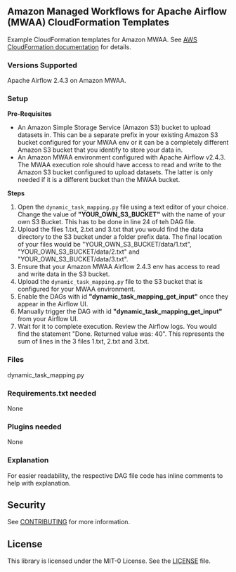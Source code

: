## Amazon Managed Workflows for Apache Airflow (MWAA) CloudFormation Templates

Example CloudFormation templates for Amazon MWAA.  See [AWS CloudFormation documentation](https://docs.aws.amazon.com/AWSCloudFormation/latest/UserGuide/aws-resource-mwaa-environment.html) for details.

### Versions Supported
Apache Airflow 2.4.3 on Amazon MWAA.

### Setup 
**Pre-Requisites**
- An Amazon Simple Storage Service (Amazon S3) bucket to upload datasets in.
This can be a separate prefix in your existing Amazon S3 bucket configured for
your MWAA env or it can be a completely different Amazon S3 bucket that you
identify to store your data in.
- An Amazon MWAA environment configured with Apache Airflow v2.4.3. The
MWAA execution role should have access to read and write to the Amazon S3
bucket configured to upload datasets. The latter is only needed if it is a different
bucket than the MWAA bucket.

**Steps**
1. Open the `dynamic_task_mapping.py` file using a text editor of your choice. Change the value of **"YOUR_OWN_S3_BUCKET"** with the name of your own S3 Bucket. This has to be done in line 24 of teh DAG file.
2. Upload the files 1.txt, 2.txt and 3.txt that you would find the data directory to the S3 bucket under a folder prefix data. The final location of your files would be "YOUR_OWN_S3_BUCKET/data/1.txt", "YOUR_OWN_S3_BUCKET/data/2.txt" and "YOUR_OWN_S3_BUCKET/data/3.txt".
3. Ensure that your Amazon MWAA Airflow 2.4.3 env has access to read and write data in the S3 bucket.
4. Upload the `dynamic_task_mapping.py` file to the S3 bucket that is configured for your MWAA environment.
5. Enable the DAGs with id **"dynamic_task_mapping_get_input"** once they appear in the Airflow UI. 
6. Manually trigger the DAG with id **"dynamic_task_mapping_get_input"** from your Airflow UI.
7. Wait for it to complete execution. Review the Airflow logs. You would find the statement "Done. Returned value was: 40". This represents the sum of lines in the 3 files 1.txt, 2.txt and 3.txt.

### Files

dynamic_task_mapping.py

### Requirements.txt needed
None

### Plugins needed 
None

### Explanation
For easier readability, the respective DAG file code has inline comments to help with explanation.

## Security

See [CONTRIBUTING](../blob/main/CONTRIBUTING.md#security-issue-notifications) for more information.

## License

This library is licensed under the MIT-0 License. See the [LICENSE](../blob/main/LICENSE) file.
